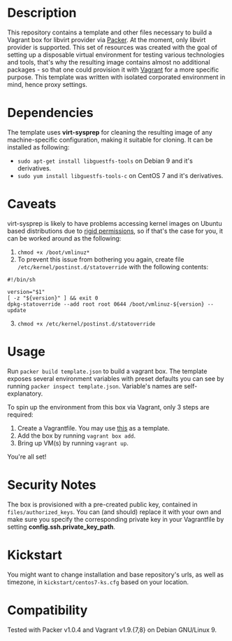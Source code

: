 # Description
This repository contains a template and other files necessary to build a Vagrant box for libvirt provider via [Packer](https://www.packer.io). At the moment, only libvirt provider is supported. This set of resources was created with the goal of setting up a disposable virtual environment for testing various technologies and tools, that's why the resulting image contains almost no additional packages - so that one could provision it with [Vagrant](https://www.vagrantup.com) for a more specific purpose. This template was written with isolated corporated environment in mind, hence proxy settings.

# Dependencies
The template uses **virt-sysprep** for cleaning the resulting image of any machine-specific configuration, making it suitable for cloning. It can be installed as following:
* `sudo apt-get install libguestfs-tools` on Debian 9 and it's derivatives.
* `sudo yum install libguestfs-tools-c` on CentOS 7 and it's derivatives.

# Caveats

virt-sysprep is likely to have problems accessing kernel images on Ubuntu based distributions due to [rigid permissions](https://bugs.launchpad.net/fuel/+bug/1467579), so if that's the case for you, it can be worked around as the following:
1. `chmod +x /boot/vmlinuz*`
2. To prevent this issue from bothering you again, create file `/etc/kernel/postinst.d/statoverride` with the following contents:
```
#!/bin/sh

version="$1"
[ -z "${version}" ] && exit 0
dpkg-statoverride --add root root 0644 /boot/vmlinuz-${version} --update
```
3. `chmod +x /etc/kernel/postinst.d/statoverride`

# Usage
Run `packer build template.json` to build a vagrant box. The template exposes several environment variables with preset defaults you can see by running `packer inspect template.json`. Variable's names are self-explanatory. 

To spin up the environment from this box via Vagrant, only 3 steps are required:
1. Create a Vagrantfile. You may use [this](https://github.com/AlekseyUsov/vagrant/blob/master/vagrantfile) as a template.
2. Add the box by running `vagrant box add`.
3. Bring up VM(s) by running `vagrant up`.

You're all set!

# Security Notes
The box is provisioned with a pre-created public key, contained in `files/authorized_keys`. You can (and should) replace it with your own and make sure you specify the corresponding private key in your Vagrantfile by setting **config.ssh.private_key_path**.


# Kickstart
You might want to change installation and base repository's urls, as well as timezone, in `kickstart/centos7-ks.cfg` based on your location.

# Compatibility
Tested with Packer v1.0.4 and Vagrant v1.9.{7,8} on Debian GNU/Linux 9.
